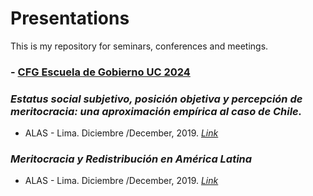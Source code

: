 # Presentations

This is my repository for seminars, conferences and meetings.

### - [CFG Escuela de Gobierno UC 2024](https://juancastillov.github.io/presentations/escuela-gobierno-2024/escuela-gobierno-2024.html)

### _Estatus social subjetivo, posición objetiva y percepción de meritocracia: una aproximación empírica al caso de Chile._
* ALAS - Lima. Diciembre /December, 2019. [_Link_](https://jciturras.github.io/presentations/alas-lima-2019/presentacion-alas19.html)

### _Meritocracia y Redistribución en América Latina_
* ALAS - Lima. Diciembre /December, 2019. [_Link_](https://jciturras.github.io/presentations/panel-alas19/ALAS2019.html)

